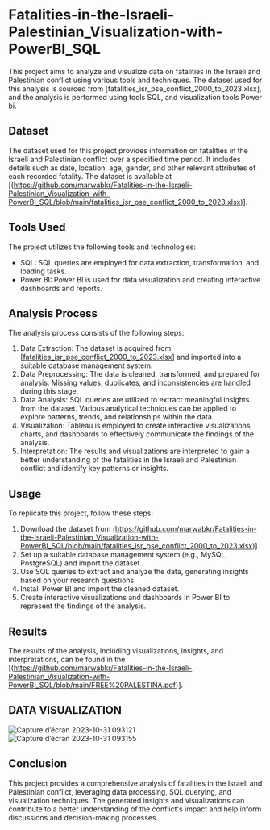 # Fatalities-in-the-Israeli-Palestinian_Visualization-with-PowerBI_SQL

This project aims to analyze and visualize data on fatalities in the Israeli and Palestinian conflict using various tools and techniques. The dataset used for this analysis is sourced from [fatalities_isr_pse_conflict_2000_to_2023.xlsx], and the analysis is performed using tools  SQL, and visualization tools Power bi.

## Dataset

The dataset used for this project provides information on fatalities in the Israeli and Palestinian conflict over a specified time period. It includes details such as date, location, age, gender, and other relevant attributes of each recorded fatality. The dataset is available at [(https://github.com/marwabkr/Fatalities-in-the-Israeli-Palestinian_Visualization-with-PowerBI_SQL/blob/main/fatalities_isr_pse_conflict_2000_to_2023.xlsx)].

## Tools Used

The project utilizes the following tools and technologies:
- SQL: SQL queries are employed for data extraction, transformation, and loading tasks.
- Power BI: Power BI is used for data visualization and creating interactive dashboards and reports.

## Analysis Process

The analysis process consists of the following steps:

1. Data Extraction: The dataset is acquired from [[fatalities_isr_pse_conflict_2000_to_2023.xlsx](https://github.com/marwabkr/Fatalities-in-the-Israeli-Palestinian_Visualization-with-PowerBI_SQL/blob/main/fatalities_isr_pse_conflict_2000_to_2023.xlsx)] and imported into a suitable database management system.
2. Data Preprocessing: The data is cleaned, transformed, and prepared for analysis. Missing values, duplicates, and inconsistencies are handled during this stage.
3. Data Analysis: SQL queries are utilized to extract meaningful insights from the dataset. Various analytical techniques can be applied to explore patterns, trends, and relationships within the data.
4. Visualization: Tableau is employed to create interactive visualizations, charts, and dashboards to effectively communicate the findings of the analysis.
5. Interpretation: The results and visualizations are interpreted to gain a better understanding of the fatalities in the Israeli and Palestinian conflict and identify key patterns or insights.

## Usage

To replicate this project, follow these steps:

1. Download the dataset from (https://github.com/marwabkr/Fatalities-in-the-Israeli-Palestinian_Visualization-with-PowerBI_SQL/blob/main/fatalities_isr_pse_conflict_2000_to_2023.xlsx)].
2. Set up a suitable database management system (e.g., MySQL, PostgreSQL) and import the dataset.
3. Use SQL queries to extract and analyze the data, generating insights based on your research questions.
4. Install Power BI and import the cleaned dataset.
5. Create interactive visualizations and dashboards in Power BI to represent the findings of the analysis.

## Results

The results of the analysis, including visualizations, insights, and interpretations, can be found in the [(https://github.com/marwabkr/Fatalities-in-the-Israeli-Palestinian_Visualization-with-PowerBI_SQL/blob/main/FREE%20PALESTINA.pdf)].
## DATA VISUALIZATION
![Capture d’écran 2023-10-31 093121](https://github.com/marwabkr/Fatalities-in-the-Israeli-Palestinian_Visualization-with-PowerBI_SQL/assets/149466575/8e6015bc-d958-41db-ac29-cb32da1e9fe9)
![Capture d’écran 2023-10-31 093155](https://github.com/marwabkr/Fatalities-in-the-Israeli-Palestinian_Visualization-with-PowerBI_SQL/assets/149466575/d5658b69-420a-4913-bb73-6d034ac64a02)

## Conclusion

This project provides a comprehensive analysis of fatalities in the Israeli and Palestinian conflict, leveraging data processing, SQL querying, and visualization techniques. The generated insights and visualizations can contribute to a better understanding of the conflict's impact and help inform discussions and decision-making processes.

